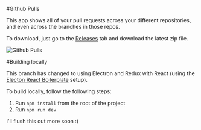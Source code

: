 #Github Pulls

This app shows all of your pull requests across your different repositories, and even across the branches in those repos.

To download, just go to the [Releases](https://github.com/natecavanaugh/github-pulls/releases) tab and download the latest zip file.

![Github Pulls](http://alterform.com/github-pulls/ghp.png?v=0.2.0)

#Building locally

This branch has changed to using Electron and Redux with React (using the [Electon React Boilerplate](https://github.com/chentsulin/electron-react-boilerplate) setup).

To build locally, follow the following steps:
1. Run `npm install` from the root of the project
2. Run `npm run dev`

I'll flush this out more soon :)